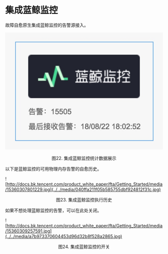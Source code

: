 # 集成蓝鲸监控

故障自愈原生集成蓝鲸监控的告警源接入。

![\-w254](../../media/144aa33af7cc62b1c0534231d2872b2e.jpg)
<center>图22. 集成蓝鲸监控统计数据展示</center>

以下是蓝鲸监控的可用物理内存告警的自愈历史。

![http://docs.bk.tencent.com/product_white_paper/fta/Getting_Started/media/15360307801229.jpg](../../media/040ffa211f05b585755dbf924812f31c.jpg)
<center>图23. 集成蓝鲸监控执行历史</center>

如果不想处理蓝鲸监控的告警，可以在此处关闭。

![http://docs.bk.tencent.com/product_white_paper/fta/Getting_Started/media/15360309257591.jpg](../../media/a7b973370604453d96d32b8f528a2865.jpg)
<center>图24. 集成蓝鲸监控的开关</center>
